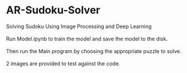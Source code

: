 # AR-Sudoku-Solver
Solving Sudoku Using Image Processing and Deep Learning
<br>
<br>
Run Model.ipynb to train the model and save the model to the disk.
<br>
<br>
Then run the Main program by choosing the appropriate puzzle to solve.
<br>
<br>
2 images are provided to test against the code.
